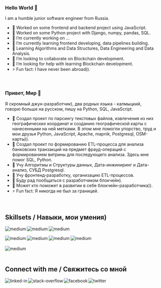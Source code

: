 ### Hello World 👋
I am a humble junior software engineer from Russia.

- 🔭 Worked on some frontend and backend project using JavaScript.
- 🔭 Worked on some Python project with Django, numpy, pandas, SQL.
- 🔭 I’m currently working on ...
- 🌱 I’m currently learning frontend developing, data pipelines building.
- 🌱 Learning Algorithms and Data Structures, Data Engineering and Data Analysis.
- 👯 I’m looking to collaborate on Blockchain development.
- 🤔 I’m looking for help with learning Blockchain development.
- ⚡ Fun fact: I have never been abroad)).
<br>

### Привет, Мир 👋
Я скромный джун-разработчик), два родных языка - калмыцкий, говорю больше на русском, пишу на Python, SQL, JavaScript.

- 🔭 Создал проект по парсингу текстовых файлов, извлечения из них географических координат и созданию географической карты с нанесенными на ней метками. В этом мне помогли упорство, труд и мои друзья Python, JavaScript, Apache, mapnik, Postgresql, OSM-карты)).
- 🔭 Создал проект по формированию ETL-процесса для анализа банковских транзакций на предмет фрауд-операций с формированием витрины для последующего анализа. Здесь мне помог SQL, Python. 
- 🌱 Учу Алгоритмы и Структуры данных, Дата-инжиниринг и Дата-анализ, СУБД Postgresql.
- 🌱 Учу фронтенд-разработку, организацию ETL-процессов.
- 👯 Буду рад пообщаться с разработчиком блокчейн).
- 🤔 Может кто поможет в развитии в себе блокчейн-разработчика)).
- ⚡ Fun fact: Я никогда не был за границей.
<br>

## Skillsets / Навыки, мои умения)

<img align="left" alt="medium" src="https://img.shields.io/badge/Linux-%D1%8E%D0%B7%D0%B0%D1%8E%20%D0%BA%D0%B0%D0%BA%20%D0%BF%D1%80%D0%BE%D1%84%D0%B8-brightgreen?style=for-the-badge&logo=appveyor" />  

<img align="left" alt="medium" src="https://img.shields.io/badge/Python-%D0%BF%D0%B8%D1%88%D1%83-brightgreen?style=for-the-badge&logo=appveyor" />  

<img align="left" alt="medium" src="https://img.shields.io/badge/Javascript-%D0%BD%D0%B5%D0%BC%D0%BD%D0%BE%D0%B3%D0%BE%20%D1%84%D1%80%D0%BE%D0%BD%D1%82%D0%B5%D0%BD%D0%B4%D1%8E-brightgreen?style=for-the-badge&logo=appveyor" />  <br>

<img align="left" alt="medium" src="https://img.shields.io/badge/SQL-%D0%B2%D0%B5%D1%80%D1%87%D1%83%20%D0%BD%D0%B0%20%D0%BD%D0%B5%D0%BC%20%D1%82%D0%B0%D0%B1%D0%BB%D0%B8%D1%86%D1%8B-brightgreen?style=for-the-badge&logo=appveyor" /> 
<img align="left" alt="medium" src="https://img.shields.io/badge/Apache-%D0%B5%D1%81%D1%82%D1%8C%20%D1%81%D0%B2%D0%BE%D0%B9%20%D0%B2%D0%B5%D0%B1--%D1%81%D0%B5%D1%80%D0%B2%D0%B5%D1%80-brightgreen?style=for-the-badge&logo=appveyor" />
<img align="left" alt="medium" src="https://img.shields.io/badge/pandas%2C%20numpy-%D0%B4%D0%B0%D1%82%D0%B0%D1%84%D1%80%D0%B5%D0%B9%D0%BC%D0%B8%D0%BB-brightgreen" />
<img align="left" alt="medium" src="https://img.shields.io/badge/vim-%D0%BF%D1%80%D0%B8%D0%B2%D1%8B%D0%BA-brightgreen" /> <br> 
<br>
<img align="left" alt="medium" src="https://img.shields.io/badge/%D0%B0%D0%BD%D0%B3%D0%BB%D0%B8%D0%B9%D1%81%D0%BA%D0%B8%D0%B9%20%D0%B7%D1%8F%D1%8B%D0%BA-B1--%D0%BC%D0%BE%D0%B9%20%D0%B4%D1%80%D1%83%D0%B3)-brightgreen?style=for-the-badge&logo=appveyor" />


<br>
<br>


## Connect with me / Свяжитесь со мной
[<img align="left" alt="linked-in" src="https://img.shields.io/badge/linkedin-%230077B5.svg?&style=for-the-badge&logo=linkedin&logoColor=white" />](https://www.linkedin.com/in/kaanr)

[<img align="left" alt="stack-overflow" src="https://img.shields.io/badge/stack%20overflow-FE7A16?logo=stack-overflow&logoColor=white&style=for-the-badge" />](https://stackoverflow.com/users/5379437/kaanr)

[<img align="left" alt="facebook" src="https://img.shields.io/badge/facebook-%231877F2.svg?&style=for-the-badge&logo=facebook&logoColor=white" />](https://www.facebook.com/profile.php?id=100012574530884)

[<img align="left" alt="twitter" src="https://img.shields.io/badge/twitter-%231DA1F2.svg?&style=for-the-badge&logo=twitter&logoColor=white" />](https://twitter.com/kaanr08)
<br>
<br>
